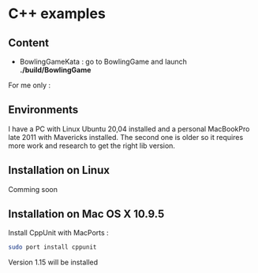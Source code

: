 # C++ examples

## Content

* BowlingGameKata : go to BowlingGame and launch **./build/BowlingGame**


For me only : 

## Environments

I have a PC with Linux Ubuntu 20,04 installed and a personal MacBookPro late 2011 with Mavericks installed. 
The second one is older so it requires more work and research to get the right lib version.

## Installation on Linux

Comming soon

## Installation on Mac OS X 10.9.5


Install CppUnit with MacPorts : 

```bash
sudo port install cppunit
```

Version 1.15 will be installed
